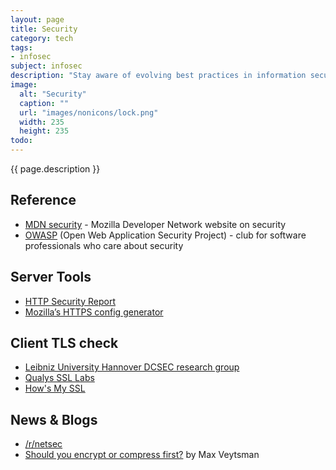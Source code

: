 ```yaml
---
layout: page
title: Security
category: tech
tags:
- infosec
subject: infosec
description: "Stay aware of evolving best practices in information security, and how innovations in the platform can help keep your open web applications secure."
image:
  alt: "Security"
  caption: ""
  url: "images/nonicons/lock.png"
  width: 235
  height: 235
todo:
---
```


{{ page.description }}

Reference
-----
* [MDN security](https://developer.mozilla.org/en-US/docs/Web/Security) - Mozilla Developer Network website on security
* [OWASP](https://www.owasp.org/index.php/Main_Page) (Open Web Application Security Project) - club for software professionals who care about security

Server Tools
-------
* [HTTP Security Report](https://httpsecurityreport.com/)
* [Mozilla’s HTTPS config generator](https://mozilla.github.io/server-side-tls/ssl-config-generator/)

Client TLS check
-----
* [Leibniz University Hannover DCSEC research group](https://cc.dcsec.uni-hannover.de/)
* [Qualys SSL Labs](https://www.ssllabs.com/ssltest/viewMyClient.html)
* [How's My SSL](https://www.howsmyssl.com/)

News & Blogs
-----
* [/r/netsec](https://www.reddit.com/r/netsec)
* [Should you encrypt or compress first?](http://blog.appcanary.com/2016/encrypt-or-compress.html) by Max Veytsman

